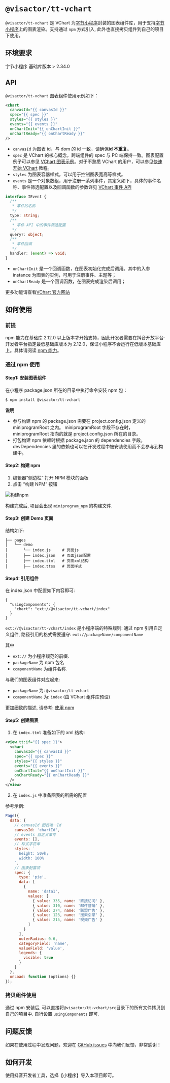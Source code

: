 # `@visactor/tt-vchart`

`@visactor/tt-vchart` 是 VChart 为[字节小程序](https://developer.open-douyin.com/docs/resource/zh-CN/mini-app/introduction/overview)封装的图表组件库，用于支持[字节小程序](https://developer.open-douyin.com/docs/resource/zh-CN/mini-app/introduction/overview)上的图表渲染。支持通过 `npm` 方式引入, 此外也直接拷贝组件到自己的项目下使用。

## 环境要求

字节小程序 基础库版本 > 2.34.0

## API

`@visactor/tt-vchart` 图表组件使用示例如下：

```xml
<chart
  canvasId="{{ canvasId }}"
  spec="{{ spec }}"
  styles="{{ styles }}"
  events="{{ events }}"
  onChartInit="{{ onChartInit }}"
  onChartReady="{{ onChartReady }}"
/>
```

- `canvasId` 为图表 id，与 dom 的 id 一致，请确保**id 不重复**。
- `spec` 是 VChart 的核心概念，跨端组件的 spec 与 PC 端保持一致。图表配置例子可以参见 [VChart 图表示例](https://www.visactor.io/vchart/example)。对于不熟悉 VChart 的用户，可以参见[快速开始 VChart](https://www.visactor.io/vchart/guide/tutorial_docs/Getting_Started) 教程。
- `styles` 为图表容器样式，可以用于控制图表宽高等样式。
- `events` 是一个对象数组，用于注册一系列事件，其定义如下，具体的事件名称、事件筛选配置以及回调函数的参数详见 [VChart 事件 API](https://www.visactor.io/vchart/api/API/event)

```ts
interface IEvent {
  /**
   * 事件的名称
   */
  type: string;
  /**
   * 事件 API 中的事件筛选配置
   */
  query?: object;
  /**
   * 事件回调
   */
  handler: (event) => void;
}
```

- `onChartInit` 是一个回调函数，在图表初始化完成后调用。其中的入参 instance 为图表的实例，可用于注册事件、主题等；
- `onChartReady` 是一个回调函数，在图表完成渲染后调用；

更多功能请查看[VChart 官方网站](visactor.io/vchart)

## 如何使用

### 前提

npm 能力在基础库 2.12.0 以上版本才开始支持，因此开发者需要在抖音开放平台·开发者平台指定最低基础库版本为 2.12.0，保证小程序不会运行在低版本基础库上。具体请阅读 [npm 能力](https://developer.open-douyin.com/docs/resource/zh-CN/mini-app/develop/developer-instrument/development-assistance/npm/)。

### 通过 npm 使用

#### Step1: 安装图表组件

在小程序 package.json 所在的目录中执行命令安装 npm 包：

```bash
$ npm install @visactor/tt-vchart
```

**说明**

- 参与构建 npm 的 package.json 需要在 project.config.json 定义的 miniprogramRoot 之内。 miniprogramRoot 字段不存在时，miniprogramRoot 指向的就是 project.config.json 所在的目录。
- 打包构建 npm 依赖时根据 package.json 的 dependencies 字段。 devDependencies 里的依赖也可以在开发过程中被安装使用而不会参与到构建中。

#### Step2: 构建 npm

1. 编辑器“侧边栏” 打开 NPM 模块的面板
2. 点击 “构建 NPM” 按钮

![构建npm](https://sf1-cdn-tos.douyinstatic.com/obj/microapp/frontend/docs/images/image-1828882157442553.png)

构建完成后, 项目会出现 `miniprogram_npm` 的构建文件.

#### Step3: 创建 Demo 页面

结构如下:

```
├── pages
│   └── demo
│       └── index.js     # 页面js
│       ├── index.json   # 页面json配置
│       ├── index.ttml   # 页面xml结构
│       ├── index.ttss   # 页面样式
```

#### Step4: 引用组件

在 index.json 中配置如下内容即可:

```
{
  "usingComponents": {
    "chart": "ext://@visactor/tt-vchart/index"
  }
}
```

`ext://@visactor/tt-vchart/index` 是小程序端的特殊规则: 通过 npm 引用自定义组件, 路径引用的格式需要遵守: `ext://packageName/componentName`

其中

- `ext://` 为小程序规范的前缀.
- `packageName` 为 npm 包名
- `componentName` 为组件名称.

与我们的图表组件对应起来:

- `packageName` 为: `@visactor/tt-vchart`
- `componentName` 为: `index` (由 VChart 组件库预设)

更加细致的描述, 请参考: [使用 npm](https://developer.open-douyin.com/docs/resource/zh-CN/mini-app/develop/developer-instrument/development-assistance/npm/#_%E4%BD%BF%E7%94%A8-npm)

#### Step5: 创建图表

1. 在 `index.ttml` 准备如下的 xml 结构:

```xml
<view tt:if="{{ spec }}">
  <chart
    canvasId="{{ canvasId }}"
    spec="{{ spec }}"
    styles="{{ styles }}"
    events="{{ events }}"
    onChartInit="{{ onChartInit }}"
    onChartReady="{{ onChartReady }}"
  />
</view>
```

2. 在 `index.js` 中准备图表的所需的配置

参考示例:

```js
Page({
  data: {
    // canvasId 图表唯一Id
    canvasId: 'chartId',
    // events 自定义事件
    events: [],
    // 样式字符串
    styles: `
      height: 50vh;
      width: 100%
    `,
    // 图表配置项
    spec: {
      type: 'pie',
      data: [
        {
          name: 'data1',
          values: [
            { value: 335, name: '直接访问' },
            { value: 310, name: '邮件营销' },
            { value: 274, name: '联盟广告' },
            { value: 123, name: '搜索引擎' },
            { value: 215, name: '视频广告' }
          ]
        }
      ],
      outerRadius: 0.6,
      categoryField: 'name',
      valueField: 'value',
      legends: {
        visible: true
      }
    }
  },
  onLoad: function (options) {}
});
```

### 拷贝组件使用

通过 npm 安装后, 可以直接将`@visactor/tt-vchart/src`目录下的所有文件拷贝到自己的项目中. 自行设置 `usingComponents` 即可.

## 问题反馈

如果在使用过程中发现问题，欢迎在 [GitHub issues](https://github.com/VisActor/VChart/issues/new/choose) 中向我们反馈，非常感谢！

## 如何开发

使用抖音开发者工具，选择【小程序】导入本项目即可。
